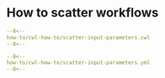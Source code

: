 # How to scatter workflows

```yaml linenums="1"
--8<--
how-to/cwl-how-to/scatter-input-parameters.cwl
--8<--
```


```yaml
--8<--
how-to/cwl-how-to/scatter-input-parameters.yml
--8<--
```